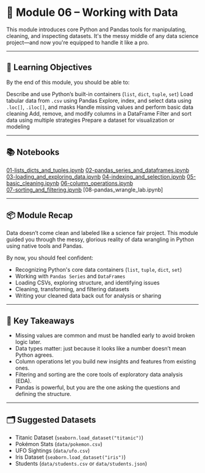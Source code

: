 # 🧰 Module 06 – Working with Data

This module introduces core Python and Pandas tools for manipulating, cleaning, and inspecting datasets. It's the messy middle of any data science project—and now you're equipped to handle it like a pro.

---

## 🎯 Learning Objectives
By the end of this module, you should be able to:

Describe and use Python’s built-in containers (`list`, `dict`, `tuple`, `set`)
Load tabular data from `.csv` using Pandas
Explore, index, and select data using `.loc[]`, `.iloc[]`, and masks
Handle missing values and perform basic data cleaning
Add, remove, and modify columns in a DataFrame
Filter and sort data using multiple strategies
Prepare a dataset for visualization or modeling

---

## 📚 Notebooks
[01-lists_dicts_and_tuples.ipynb]()	
[02-pandas_series_and_dataframes.ipynb]()	
[03-loading_and_exploring_data.ipynb]()	
[04-indexing_and_selection.ipynb]()	
[05-basic_cleaning.ipynb]()	
[06-column_operations.ipynb]()	
[07-sorting_and_filtering.ipynb]()
[08-pandas_wrangle_lab.ipynb]

---

## 📦 Module Recap
Data doesn’t come clean and labeled like a science fair project. This module guided you through the messy, glorious reality of data wrangling in Python using native tools and Pandas.

By now, you should feel confident:
* Recognizing Python's core data containers (`list`, `tuple`, `dict`, `set`)
* Working with `Pandas Series` and `DataFrames`
* Loading CSVs, exploring structure, and identifying issues
* Cleaning, transforming, and filtering datasets
* Writing your cleaned data back out for analysis or sharing

---

## 🎯 Key Takeaways
* Missing values are common and must be handled early to avoid broken logic later.
* Data types matter: just because it looks like a number doesn’t mean Python agrees.
* Column operations let you build new insights and features from existing ones.
* Filtering and sorting are the core tools of exploratory data analysis (EDA).
* Pandas is powerful, but you are the one asking the questions and defining the structure.

---

## 🗂️ Suggested Datasets
* Titanic Dataset (`seaborn.load_dataset("titanic")`)
* Pokémon Stats (`data/pokemon.csv`)
* UFO Sightings (`data/ufo.csv`)
* Iris Dataset (`seaborn.load_dataset("iris")`)
* Students (`data/students.csv` or `data/students.json`)